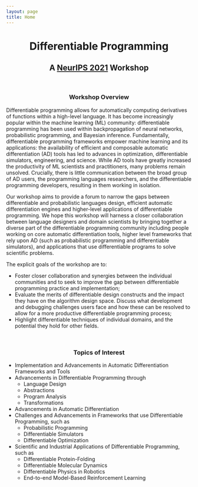 ```yaml
---
layout: page
title: Home
---
```


<center> <h1> Differentiable Programming </h1> </center>
<center> <h2> A <a href="https://nips.cc/">NeurIPS 2021</a> Workshop </h2> </center>

<br/>

<center> <h3> Workshop Overview </h3> </center>

Differentiable programming allows for automatically computing derivatives of functions within a high-level language. It has become increasingly popular within the machine learning (ML) community: differentiable programming has been used within backpropagation of neural networks, probabilistic programming, and Bayesian inference. Fundamentally, differentiable programming frameworks empower machine learning and its applications: the availability of efficient and composable automatic differentiation (AD) tools has led to advances in optimization, differentiable simulators, engineering, and science. While AD tools have greatly increased the productivity of ML scientists and practitioners, many problems remain unsolved. Crucially, there is little communication between the broad group of AD users, the programming languages researchers, and the differentiable programming developers, resulting in them working in isolation.

Our workshop aims to provide a forum to narrow the gaps between differentiable and probabilistic languages design, efficient automatic differentiation engines and higher-level applications of differentiable programming. We hope this workshop will harness a closer collaboration between language designers and domain scientists by bringing together a diverse part of the differentiable programming community including people working on core automatic differentiation tools, higher level frameworks that rely upon AD (such as probabilistic programming and differentiable simulators), and applications that use differentiable programs to solve scientific problems.

The explicit goals of the workshop are to:
* Foster closer collaboration and synergies between the individual communities and to seek to improve the gap between differentiable programming practice and implementation;
* Evaluate the merits of differentiable design constructs and the impact they have on the algorithm design space. Discuss what development and debugging challenges users face and how these can be resolved to allow for a more productive differentiable programming process;
* Highlight differentiable techniques of individual domains, and the potential they hold for other fields.

<br/>

<center> <h3> Topics of Interest </h3> </center>

* Implementation and Advancements in Automatic Differentiation Frameworks and Tools
* Advancements in Differentiable Programming through
  * Language Design
  * Abstractions
  * Program Analysis
  * Transformations
* Advancements in Automatic Differentiation
* Challenges and Advancements in Frameworks that use Differentiable Programming, such as
  * Probabilistic Programming
  * Differentiable Simulators
  * Differentiable Optimization
* Scientific and Industrial Applications of Differentiable Programming, such as
  * Differentiable Protein-Folding
  * Differentiable Molecular Dynamics
  * Differentiable Physics in Robotics
  * End-to-end Model-Based Reinforcement Learning
